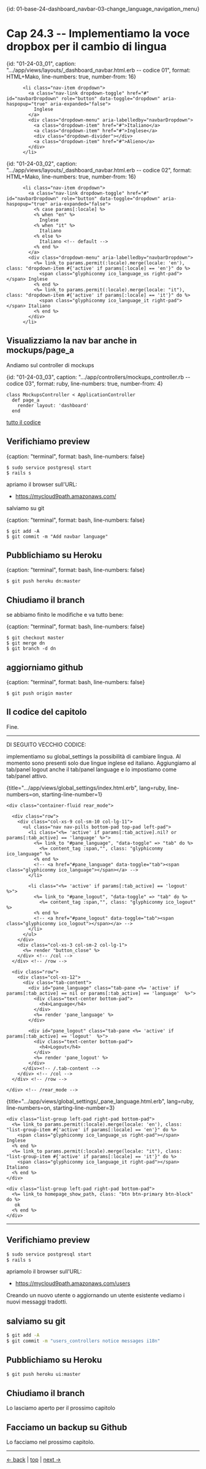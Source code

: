 {id: 01-base-24-dashboard_navbar-03-change_language_navigation_menu}
# Cap 24.3 -- Implementiamo la voce dropbox per il cambio di lingua 




{id: "01-24-03_01", caption: ".../app/views/layouts/_dashboard_navbar.html.erb -- codice 01", format: HTML+Mako, line-numbers: true, number-from: 16}
```
      <li class="nav-item dropdown">
        <a class="nav-link dropdown-toggle" href="#" id="navbarDropdown" role="button" data-toggle="dropdown" aria-haspopup="true" aria-expanded="false">
          Inglese
        </a>
        <div class="dropdown-menu" aria-labelledby="navbarDropdown">
          <a class="dropdown-item" href="#">Italiano</a>
          <a class="dropdown-item" href="#">Inglese</a>
          <div class="dropdown-divider"></div>
          <a class="dropdown-item" href="#">Alieno</a>
        </div>
      </li>
```



{id: "01-24-03_02", caption: ".../app/views/layouts/_dashboard_navbar.html.erb -- codice 02", format: HTML+Mako, line-numbers: true, number-from: 16}
```
      <li class="nav-item dropdown">
        <a class="nav-link dropdown-toggle" href="#" id="navbarDropdown" role="button" data-toggle="dropdown" aria-haspopup="true" aria-expanded="false">
          <% case params[:locale] %>
          <% when "en" %>
            Inglese
          <% when "it" %>
            Italiano
          <% else %>
            Italiano <!-- default -->
          <% end %>
        </a>
        <div class="dropdown-menu" aria-labelledby="navbarDropdown">
          <%= link_to params.permit(:locale).merge(locale: 'en'), class: "dropdown-item #{'active' if params[:locale] == 'en'}" do %>
            <span class="glyphiconmy ico_language_us right-pad"></span> Inglese
          <% end %>
          <%= link_to params.permit(:locale).merge(locale: "it"), class: "dropdown-item #{'active' if params[:locale] == 'it'}" do %>
            <span class="glyphiconmy ico_language_it right-pad"></span> Italiano
          <% end %>
        </div>
      </li>
```




## Visualizziamo la nav bar anche in mockups/page_a 

Andiamo sul controller di mockups


{id: "01-24-03_03", caption: ".../app/controllers/mockups_controller.rb -- codice 03", format: ruby, line-numbers: true, number-from: 4}
```
class MockupsController < ApplicationController
  def page_a
    render layout: 'dashboard'
  end
```

[tutto il codice](#01-24-03_03all)




## Verifichiamo preview

{caption: "terminal", format: bash, line-numbers: false}
```
$ sudo service postgresql start
$ rails s
```

apriamo il browser sull'URL:

* https://mycloud9path.amazonaws.com/






salviamo su git

{caption: "terminal", format: bash, line-numbers: false}
```
$ git add -A
$ git commit -m "Add navbar language"
```




## Pubblichiamo su Heroku

{caption: "terminal", format: bash, line-numbers: false}
```
$ git push heroku dn:master
```




## Chiudiamo il branch

se abbiamo finito le modifiche e va tutto bene:

{caption: "terminal", format: bash, line-numbers: false}
```
$ git checkout master
$ git merge dn
$ git branch -d dn
```




## aggiorniamo github

{caption: "terminal", format: bash, line-numbers: false}
```
$ git push origin master
```




## Il codice del capitolo








Fine.

******************************
DI SEGUITO VECCHIO CODICE:


implementiamo su global_settings la possibilità di cambiare lingua. Al momento sono presenti solo due lingue inglese ed italiano. Aggiungiamo al tab/panel logout anche il tab/panel language e lo impostiamo come tab/panel attivo. 

{title=".../app/views/global_settings/index.html.erb", lang=ruby, line-numbers=on, starting-line-number=1}
```
<div class="container-fluid rear_mode">

  <div class="row">
    <div class="col-xs-9 col-sm-10 col-lg-11">
      <ul class="nav nav-pills bottom-pad top-pad left-pad">
        <li class="<%= 'active' if params[:tab_active].nil? or params[:tab_active] == 'language' %>">
          <%= link_to "#pane_language", "data-toggle" => "tab" do %>
            <%= content_tag :span,"", class: "glyphiconmy ico_language" %>
          <% end %>
          <!-- <a href="#pane_language" data-toggle="tab"><span class="glyphiconmy ico_language"></span></a> -->
        </li>

        <li class="<%= 'active' if params[:tab_active] == 'logout' %>">
          <%= link_to "#pane_logout", "data-toggle" => "tab" do %>
            <%= content_tag :span,"", class: "glyphiconmy ico_logout" %>
          <% end %>
          <!-- <a href="#pane_logout" data-toggle="tab"><span class="glyphiconmy ico_logout"></span></a> -->
        </li>
      </ul>
    </div>
    <div class="col-xs-3 col-sm-2 col-lg-1">
      <%= render "button_close" %>
    </div> <!-- /col -->
  </div> <!-- /row -->

  <div class="row">
    <div class="col-xs-12">
      <div class="tab-content">
        <div id="pane_language" class="tab-pane <%= 'active' if params[:tab_active] == nil or params[:tab_active] == 'language'  %>">
          <div class="text-center bottom-pad">
            <h4>Language</h4>
          </div>
          <%= render 'pane_language' %>
        </div>
        
        <div id="pane_logout" class="tab-pane <%= 'active' if params[:tab_active] == 'logout'  %>">
          <div class="text-center bottom-pad">
            <h4>Logout</h4>
          </div>
          <%= render 'pane_logout' %>
        </div>
      </div><!-- /.tab-content -->
    </div> <!-- /col -->
  </div> <!-- /row -->

</div> <!-- /rear_mode -->
```


{title=".../app/views/global_settings/_pane_language.html.erb", lang=ruby, line-numbers=on, starting-line-number=3}
```
<div class="list-group left-pad right-pad bottom-pad">
  <%= link_to params.permit(:locale).merge(locale: 'en'), class: "list-group-item #{'active' if params[:locale] == 'en'}" do %>
    <span class="glyphiconmy ico_language_us right-pad"></span> Inglese
  <% end %>
  <%= link_to params.permit(:locale).merge(locale: "it"), class: "list-group-item #{'active' if params[:locale] == 'it'}" do %>
    <span class="glyphiconmy ico_language_it right-pad"></span> Italiano
  <% end %>
</div>

<div class="list-group left-pad right-pad bottom-pad">
  <%= link_to homepage_show_path, class: "btn btn-primary btn-block" do %>
   ok
  <% end %>
</div>
```






---



## Verifichiamo preview

```bash
$ sudo service postgresql start
$ rails s
```

apriamolo il browser sull'URL:

* https://mycloud9path.amazonaws.com/users

Creando un nuovo utente o aggiornando un utente esistente vediamo i nuovi messaggi tradotti.



## salviamo su git

```bash
$ git add -A
$ git commit -m "users_controllers notice messages i18n"
```



## Pubblichiamo su Heroku

```bash
$ git push heroku ui:master
```



## Chiudiamo il branch

Lo lasciamo aperto per il prossimo capitolo



## Facciamo un backup su Github

Lo facciamo nel prossimo capitolo.



---

[<- back](https://github.com/flaviobordonidev/leanpubabrandnewcms/blob/master/01-base/09-manage_users/03-browser_tab_title_users-it.md)
 | [top](#top) |
[next ->](https://github.com/flaviobordonidev/leanpubabrandnewcms/blob/master/01-base/10-users_i18n/02-users_form_i18n-it.md)
